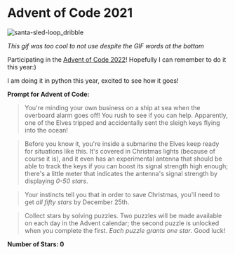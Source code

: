 # Advent of Code 2021

![santa-sled-loop_dribble](https://cdn.dribbble.com/users/6033/screenshots/1400216/santa.gif)

*This gif was too cool to not use despite the GIF words at the bottom*

Participating in the [Advent of Code 2022](https://adventofcode.com/2022)! Hopefully I can remember to do it this year:)

I am doing it in python this year, excited to see how it goes!

**Prompt for Advent of Code:**

> You're minding your own business on a ship at sea when the overboard alarm goes off! You rush to see if you can help. Apparently, one of the Elves tripped and accidentally sent the sleigh keys flying into the ocean!

> Before you know it, you're inside a submarine the Elves keep ready for situations like this. It's covered in Christmas lights (because of course it is), and it even has an experimental antenna that should be able to track the keys if you can boost its signal strength high enough; there's a little meter that indicates the antenna's signal strength by displaying *0-50 stars*.

> Your instincts tell you that in order to save Christmas, you'll need to get *all fifty stars* by December 25th.

> Collect stars by solving puzzles. Two puzzles will be made available on each day in the Advent calendar; the second puzzle is unlocked when you complete the first. *Each puzzle grants one star*. Good luck!

**Number of Stars: 0**
